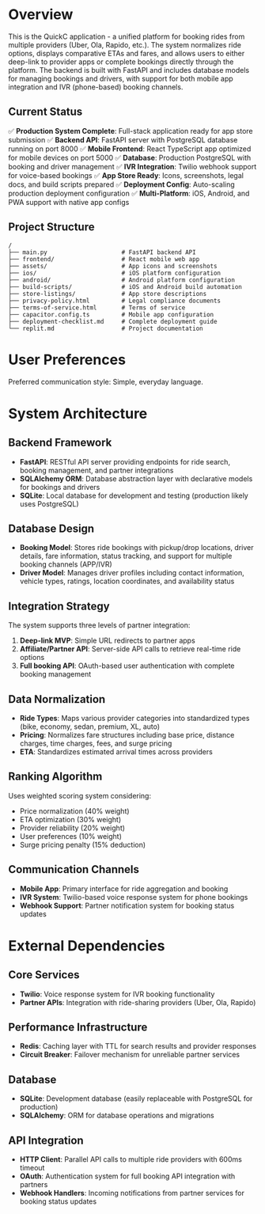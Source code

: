 # Overview

This is the QuickC application - a unified platform for booking rides from multiple providers (Uber, Ola, Rapido, etc.). The system normalizes ride options, displays comparative ETAs and fares, and allows users to either deep-link to provider apps or complete bookings directly through the platform. The backend is built with FastAPI and includes database models for managing bookings and drivers, with support for both mobile app integration and IVR (phone-based) booking channels.

## Current Status
✅ **Production System Complete**: Full-stack application ready for app store submission
✅ **Backend API**: FastAPI server with PostgreSQL database running on port 8000
✅ **Mobile Frontend**: React TypeScript app optimized for mobile devices on port 5000
✅ **Database**: Production PostgreSQL with booking and driver management
✅ **IVR Integration**: Twilio webhook support for voice-based bookings
✅ **App Store Ready**: Icons, screenshots, legal docs, and build scripts prepared
✅ **Deployment Config**: Auto-scaling production deployment configuration
✅ **Multi-Platform**: iOS, Android, and PWA support with native app configs

## Project Structure
```
/
├── main.py                     # FastAPI backend API
├── frontend/                   # React mobile web app
├── assets/                     # App icons and screenshots
├── ios/                        # iOS platform configuration
├── android/                    # Android platform configuration
├── build-scripts/              # iOS and Android build automation
├── store-listings/             # App store descriptions
├── privacy-policy.html         # Legal compliance documents
├── terms-of-service.html       # Terms of service
├── capacitor.config.ts         # Mobile app configuration
├── deployment-checklist.md     # Complete deployment guide
└── replit.md                   # Project documentation
```

# User Preferences

Preferred communication style: Simple, everyday language.

# System Architecture

## Backend Framework
- **FastAPI**: RESTful API server providing endpoints for ride search, booking management, and partner integrations
- **SQLAlchemy ORM**: Database abstraction layer with declarative models for bookings and drivers
- **SQLite**: Local database for development and testing (production likely uses PostgreSQL)

## Database Design
- **Booking Model**: Stores ride bookings with pickup/drop locations, driver details, fare information, status tracking, and support for multiple booking channels (APP/IVR)
- **Driver Model**: Manages driver profiles including contact information, vehicle types, ratings, location coordinates, and availability status

## Integration Strategy
The system supports three levels of partner integration:
1. **Deep-link MVP**: Simple URL redirects to partner apps
2. **Affiliate/Partner API**: Server-side API calls to retrieve real-time ride options
3. **Full booking API**: OAuth-based user authentication with complete booking management

## Data Normalization
- **Ride Types**: Maps various provider categories into standardized types (bike, economy, sedan, premium, XL, auto)
- **Pricing**: Normalizes fare structures including base price, distance charges, time charges, fees, and surge pricing
- **ETA**: Standardizes estimated arrival times across providers

## Ranking Algorithm
Uses weighted scoring system considering:
- Price normalization (40% weight)
- ETA optimization (30% weight) 
- Provider reliability (20% weight)
- User preferences (10% weight)
- Surge pricing penalty (15% deduction)

## Communication Channels
- **Mobile App**: Primary interface for ride aggregation and booking
- **IVR System**: Twilio-based voice response system for phone bookings
- **Webhook Support**: Partner notification system for booking status updates

# External Dependencies

## Core Services
- **Twilio**: Voice response system for IVR booking functionality
- **Partner APIs**: Integration with ride-sharing providers (Uber, Ola, Rapido)

## Performance Infrastructure
- **Redis**: Caching layer with TTL for search results and provider responses
- **Circuit Breaker**: Failover mechanism for unreliable partner services

## Database
- **SQLite**: Development database (easily replaceable with PostgreSQL for production)
- **SQLAlchemy**: ORM for database operations and migrations

## API Integration
- **HTTP Client**: Parallel API calls to multiple ride providers with 600ms timeout
- **OAuth**: Authentication system for full booking API integration with partners
- **Webhook Handlers**: Incoming notifications from partner services for booking status updates